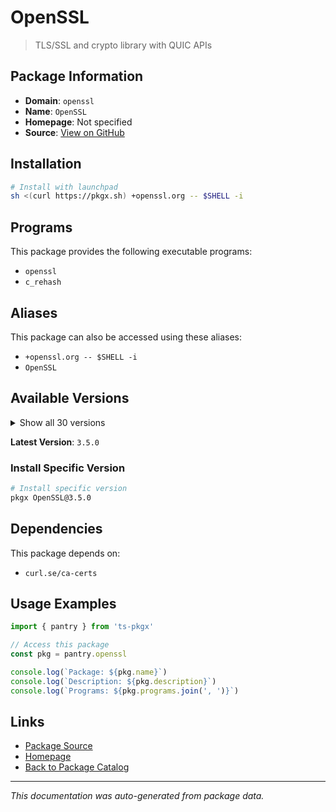 # OpenSSL

> TLS/SSL and crypto library with QUIC APIs

## Package Information

- **Domain**: `openssl`
- **Name**: `OpenSSL`
- **Homepage**: Not specified
- **Source**: [View on GitHub](https://github.com/pkgxdev/pantry/tree/main/projects/openssl.org/package.yml)

## Installation

```bash
# Install with launchpad
sh <(curl https://pkgx.sh) +openssl.org -- $SHELL -i
```

## Programs

This package provides the following executable programs:

- `openssl`
- `c_rehash`

## Aliases

This package can also be accessed using these aliases:

- `+openssl.org -- $SHELL -i`
- `OpenSSL`

## Available Versions

<details>
<summary>Show all 30 versions</summary>

- `3.5.0`, `3.4.0`, `3.3.2`, `3.3.1`, `3.3.0`
- `3.2.3`, `3.2.2`, `3.2.1`, `3.2.0`, `3.1.7`
- `3.1.6`, `3.1.5`, `3.1.4`, `3.1.3`, `3.1.2`
- `3.1.1`, `3.1.0`, `3.0.15`, `3.0.14`, `3.0.13`
- `3.0.12`, `3.0.11`, `3.0.10`, `3.0.9`, `3.0.0`
- `1.1.1w`, `1.1.1v`, `1.1.1u`, `1.1.1t`, `1.1.1s`

</details>

**Latest Version**: `3.5.0`

### Install Specific Version

```bash
# Install specific version
pkgx OpenSSL@3.5.0
```

## Dependencies

This package depends on:

- `curl.se/ca-certs`

## Usage Examples

```typescript
import { pantry } from 'ts-pkgx'

// Access this package
const pkg = pantry.openssl

console.log(`Package: ${pkg.name}`)
console.log(`Description: ${pkg.description}`)
console.log(`Programs: ${pkg.programs.join(', ')}`)
```

## Links

- [Package Source](https://github.com/pkgxdev/pantry/tree/main/projects/openssl.org/package.yml)
- [Homepage](#)
- [Back to Package Catalog](../package-catalog.md)

---

*This documentation was auto-generated from package data.*
